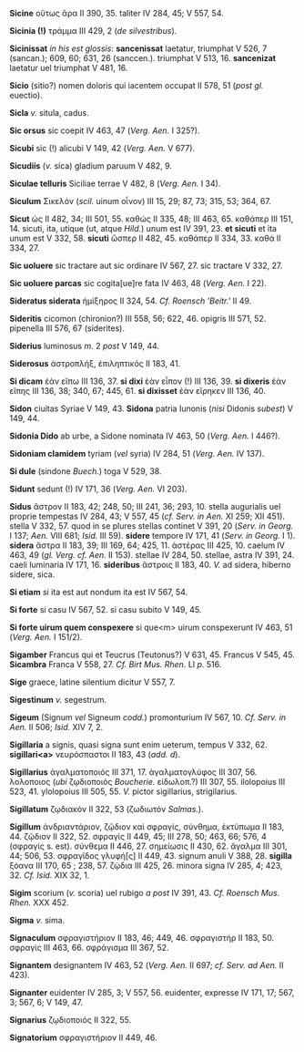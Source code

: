 **Sicine** οὕτως ἄρα II 390, 35. taliter IV 284, 45; V 557, 54.

**Sicinia (!)** τράμμα III 429, 2 (*de silvestribus*).

**Sicinissat** *in his est glossis*: **sancenissat** laetatur, triumphat
V 526, 7 (sancan.); 609, 60; 631, 26 (sanccen.). triumphat V 513, 16.
**sancenizat** laetatur uel triumphat V 481, 16.

**Sicio** (sitio?) nomen doloris qui iacentem occupat II 578, 51 (*post
gl.* euectio).

**Sicla** *v.* situla, cadus.

**Sic orsus** sic coepit IV 463, 47 (*Verg. Aen.* I 325?).

**Sicubi** sic (!) alicubi V 149, 42 (*Verg. Aen.* V 677).

**Sicudiis** (*v.* sica) gladium paruum V 482, 9.

**Siculae telluris** Siciliae terrae V 482, 8 (*Verg. Aen.* I 34).

**Siculum** Σικελόν (*scil.* uinum οἶνον) III 15, 29; 87, 73; 315, 53;
364, 67.

**Sicut** ὡς II 482, 34; III 501, 55. καθώς II 335, 48; III 463, 65.
καθάπερ III 151, 14. sicuti, ita, utique (ut, atque *Hild.*) unum est IV
391, 23. **et sicuti** et ita unum est V 332, 58. **sicuti** ὥσπερ II
482, 45. καθάπερ II 334, 33. καθά II 334, 27.

**Sic uoluere** sic tractare aut sic ordinare IV 567, 27. sic tractare V
332, 27.

**Sic uoluere parcas** sic cogita[ue]re fata IV 463, 48 (*Verg.*
*Aen.* I 22).

**Sideratus siderata** ἡμίξηρος II 324, 54. *Cf. Roensch 'Beitr.'* II
49.

**Sideritis** cicomon (chironion?) III 558, 56; 622, 46. opigris III
571, 52. pipenella III 576, 67 (siderites).

**Siderius** luminosus *m.* 2 *post* V 149, 44.

**Siderosus** ἀστροπλήξ, ἐπιληπτικός II 183, 41.

**Si dicam** ἐὰν εἴπω III 136, 37. **si dixi** ἐὰν εἶπον (!) III 136,
39. **si dixeris** ἐὰν εἴπης III 136, 38; 340, 67; 445, 61. **si
dixisset** ἐὰν εἴρηκεν III 136, 40.

**Sidon** ciuitas Syriae V 149, 43. **Sidona** patria Iunonis (*nisi*
Didonis *subest*) V 149, 44.

**Sidonia Dido** ab urbe, a Sidone nominata IV 463, 50 (*Verg. Aen.* I
446?).

**Sidoniam clamidem** tyriam (*vel* syria) IV 284, 51 (*Verg. Aen.* IV
137).

**Si dule** (sindone *Buech.*) toga V 529, 38.

**Sidunt** sedunt (!) IV 171, 36 (*Verg. Aen.* VI 203).

**Sidus** ἄστρον II 183, 42; 248, 50; III 241, 36; 293, 10. stella
augurialis uel proprie tempestas IV 284, 43; V 557, 45 (*cf. Serv. in*
*Aen.* XI 259; XII 451). stella V 332, 57. quod in se plures stellas
continet V 391, 20 (*Serv. in Georg.* I 137; *Aen.* VIII 681; *Isid.*
III 59). **sidere** tempore IV 171, 41 (*Serv. in Ge­org.* I 1).
**sidera** ἄστρα II 183, 39; III 169, 64; 425, 11. ἀστέρας III 425, 10.
caelum IV 463, 49 (*gl. Verg. cf. Aen.* II 153). stellae IV 284, 50.
stellae, astra IV 391, 24. caeli luminaria IV 171, 16. **sideribus**
ἄστροις II 183, 40. *V.* ad sidera, hiberno sidere, sica.

**Si etiam** si ita est aut nondum ita est IV 567, 54.

**Si forte** si casu IV 567, 52. si casu subito V 149, 45.

**Si forte uirum quem conspexere** si que\<m\> uirum conspexerunt IV
463, 51 (*Verg. Aen.* I 151/2).

**Sigamber** Francus qui et Teucrus (Teutonus?) V 631, 45. Francus V
545, 45. **Sicambra** Franca V 558, 27. *Cf. Birt Mus. Rhen.* LI *p.*
516.

**Sige** graece, latine silentium dicitur V 557, 7.

**Sigestinum** *v.* segestrum.

**Sigeum** (Signum *vel* Signeum *codd.*) promonturium IV 567, 10. *Cf.
Serv. in Aen.* II 506; *Isid.* XIV 7, 2.

**Sigillaria** a signis, quasi signa sunt enim ueterum, tempus V 332,
62. **sigillari\<a\>** νευρόσπαστοι II 183, 43 (*add. d*).

**Sigillarius** ἀγαλματοποιός III 371, 17. ἀγαλματογλύφος III 307, 56.
λολοποιος (*ubi* ζῳδιοποιός *Boucherie.* εἰδωλοπ.?) III 307, 55.
ilolopoius III 523, 41. ylolopoius III 505, 55. *V.* pictor sigillarius,
strigilarius.

**Sigillatum** ζῳδιακόν II 322, 53 (ζωδιωτόν *Salmas.*).

**Sigillum** ἀνδριαντάριον, ζῷδιον καὶ σφραγίς, σύνθημα, ἐκτύπωμα II
183, 44. ζῷδιον II 322, 52. σφραγίς II 449, 45; III 278, 50; 463, 66;
576, 4 (σφραγίς s. est). σύνθεμα II 446, 27. σημείωσις II 430, 62.
ἄγαλμα III 301, 44; 506, 53. σφραγῖδος γλυφή[ς] II 449, 43. signum
anuli V 388, 28. **sigilla** ξόανα III 170, 65 ; 238, 57. ζῴδια III 425,
26. minora signa IV 285, 4; 423, 32. *Cf. Isid.* XIX 32, 1.

**Sigim** scorium (*v.* scoria) uel rubigo *a post* IV 391, 43. *Cf.
Roensch Mus. Rhen.* XXX 452.

**Sigma** *v.* sima.

**Signaculum** σφραγιστήριον II 183, 46; 449, 46. σφραγιστήρ II 183, 50.
σφραγίς III 463, 66. σφράγισμα III 367, 52.

**Signantem** designantem IV 463, 52 (*Verg. Aen.* II 697; *cf. Serv.
ad Aen.* II 423).

**Signanter** euidenter IV 285, 3; V 557, 56. euidenter, expresse IV
171, 17; 567, 3; 567, 6; V 149, 47.

**Signarius** ζῳδιοποιός II 322, 55.

**Signatorium** σφραγιστήριον II 449, 46.
